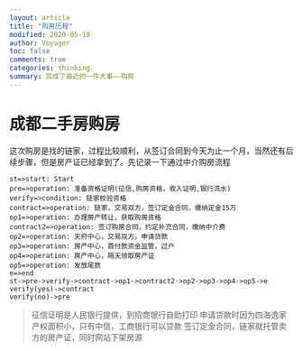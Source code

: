 ```yaml
---
layout: article
title: "购房历程"
modified: 2020-05-10
author: Voyager
toc: false
comments: true
categories: thinking
summary: 完成了最近的一件大事——购房
---
```


# 成都二手房购房
这次购房是找的链家，过程比较顺利，从签订合同到今天为止一个月，当然还有后续步骤，但是房产证已经拿到了。先记录一下通过中介购房流程

```flow
st=>start: Start
pre=>operation: 准备资格证明(征信,购房资格，收入证明,银行流水)
verify=>condition: 链家校验资格
contract=>operation: 链家，交易双方，签订定金合同，缴纳定金15万
op1=>operation: 办理房产转让，获取购房资格
contract2=>operation: 签订购房合同，约定补充合同，缴纳中介费
op2=>operation: 天府中心，交易双方，申请贷款
op3=>operation: 房产中心，首付款资金监管，过户
op4=>operation: 房产中心，隔天领取房产证
op5=>operation: 发放尾款
e=>end
st->pre->verify->contract->op1->contract2->op2->op3->op4->op5->e
verify(yes)->contract
verify(no)->pre
```

> 征信证明是人民银行提供，到招商银行自助打印
> 申请贷款时因为四海逸家产权面积小，只有中信，工商银行可以贷款
> 签订定金合同，链家就托管卖方的房产证，同时网站下架房源
> 
